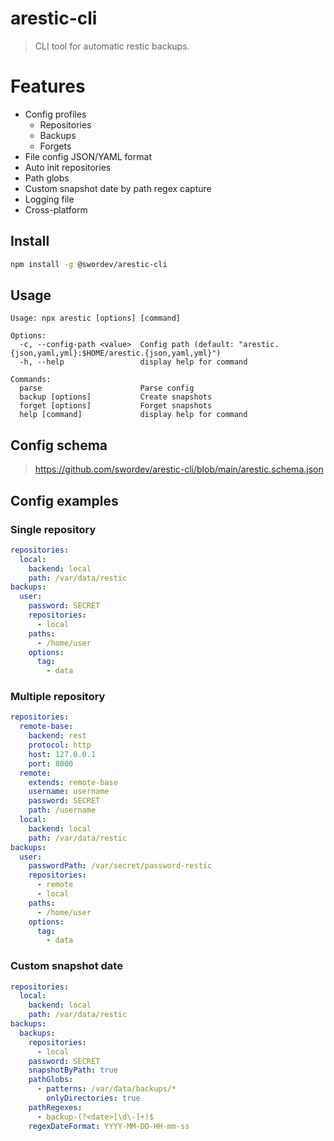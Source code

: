 # arestic-cli
> CLI tool for automatic restic backups.

# Features
- Config profiles
  - Repositories
  - Backups
  - Forgets
- File config JSON/YAML format
- Auto init repositories
- Path globs
- Custom snapshot date by path regex capture
- Logging file
- Cross-platform

## Install

```sh
npm install -g @swordev/arestic-cli
```

## Usage

```
Usage: npx arestic [options] [command]

Options:
  -c, --config-path <value>  Config path (default: "arestic.{json,yaml,yml}:$HOME/arestic.{json,yaml,yml}")
  -h, --help                 display help for command

Commands:
  parse                      Parse config
  backup [options]           Create snapshots
  forget [options]           Forget snapshots
  help [command]             display help for command
```

## Config schema

> https://github.com/swordev/arestic-cli/blob/main/arestic.schema.json

## Config examples

### Single repository

```yaml
repositories:
  local:
    backend: local
    path: /var/data/restic
backups:
  user:
    password: SECRET
    repositories:
      - local
    paths:
      - /home/user
    options:
      tag:
        - data
```

### Multiple repository

```yaml
repositories:
  remote-base:
    backend: rest
    protocol: http
    host: 127.0.0.1
    port: 8000
  remote:
    extends: remote-base
    username: username
    password: SECRET
    path: /username
  local:
    backend: local
    path: /var/data/restic
backups:
  user:
    passwordPath: /var/secret/password-restic
    repositories:
      - remote
      - local
    paths:
      - /home/user
    options:
      tag:
        - data
```

### Custom snapshot date

```yaml
repositories:
  local:
    backend: local
    path: /var/data/restic
backups:
  backups:
    repositories:
      - local
    password: SECRET
    snapshotByPath: true
    pathGlobs:
      - patterns: /var/data/backups/*
        onlyDirectories: true
    pathRegexes:
      - backup-(?<date>[\d\-]+)$
    regexDateFormat: YYYY-MM-DD-HH-mm-ss
```